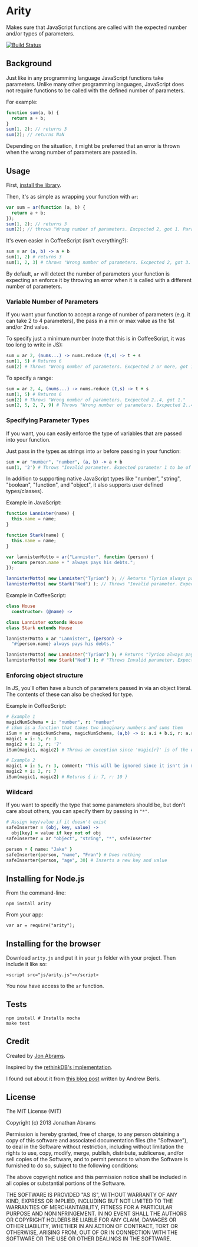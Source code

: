 # Arity

Makes sure that JavaScript functions are called with the expected number and/or types of parameters.

[![Build Status](https://travis-ci.org/JonAbrams/arity.png?branch=master)](https://travis-ci.org/JonAbrams/arity)

## Background

Just like in any programming language JavaScript functions take parameters. Unlike many other programming languages, JavaScript does not require functions to be called with the defined number of parameters.

For example:

```js
function sum(a, b) {
  return a + b;
}
sum(1, 2); // returns 3
sum(2); // returns NaN
```

Depending on the situation, it might be preferred that an error is thrown when the wrong number of parameters are passed in.

## Usage

First, [install the library](https://github.com/JonAbrams/arity#installing-for-nodejs).

Then, it's as simple as wrapping your function with `ar`:

```js
var sum = ar(function (a, b) {
  return a + b;
});
sum(1, 2); // returns 3
sum(2); // throws "Wrong number of parameters. Excpected 2, got 1. Params: a, b."
```

It's even easier in CoffeeScript (isn't everything?):

```coffee
sum = ar (a, b) -> a + b
sum(1, 2) # returns 3
sum(1, 2, 3) # throws "Wrong number of parameters. Excpected 2, got 3. Params: a, b."
```

By default, `ar` will detect the number of parameters your function is expecting an enforce it by throwing an error when it is called with a different number of parameters.

### Variable Number of Parameters

If you want your function to accept a range of number of parameters (e.g. it can take 2 to 4 parameters), the pass in a min or max value as the 1st and/or 2nd value.

To specify just a minimum number (note that this is in CoffeeScript, it was too long to write in JS):

```coffee
sum = ar 2, (nums...) -> nums.reduce (t,s) -> t + s
sum(1, 5) # Returns 6
sum(2) # Throws "Wrong number of parameters. Excpected 2 or more, got 1."
```

To specify a range:

```coffee
sum = ar 2, 4, (nums...) -> nums.reduce (t,s) -> t + s
sum(1, 5) # Returns 6
sum(2) # Throws "Wrong number of parameters. Excpected 2..4, got 1."
sum(2, 5, 2, 7, 9) # Throws "Wrong number of parameters. Excpected 2..4, got 5."
```

### Specifying Parameter Types

If you want, you can easily enforce the type of variables that are passed into your function.

Just pass in the types as strings into `ar` before passing in your function:

```coffee
sum = ar "number", "number", (a, b) -> a + b
sum(1, '2') # Throws "Invalid parameter. Expected parameter 1 to be of type 'Number' but got 'String'."
```

In addition to supporting native JavaScript types like "number", "string", "boolean", "function", and "object", it also supports user defined types/classes).

Example in JavaScript:

```js
function Lannister(name) {
  this.name = name;
}

function Stark(name) {
  this.name = name;
}

var lannisterMotto = ar("Lannister", function (person) {
  return person.name + " always pays his debts.";
});

lannisterMotto( new Lannister("Tyrion") ); // Returns "Tyrion always pays his debts."
lannisterMotto( new Stark("Ned") ); // Throws "Invalid parameter. Expected parameter 0 to be of type 'Lannister' but got 'Stark'."
```

Example in CoffeeScript:

```coffee
class House
  constructor: (@name) ->

class Lannister extends House
class Stark extends House

lannisterMotto = ar "Lannister", (person) ->
  "#{person.name} always pays his debts."

lannisterMotto( new Lannister("Tyrion") ); # Returns "Tyrion always pays his debts."
lannisterMotto( new Stark("Ned") ); # "Throws Invalid parameter. Expected parameter 0 to be of type 'Lannister' but got 'Stark'."
```

### Enforcing object structure

In JS, you'll often have a bunch of parameters passed in via an object literal. The contents of these can also be checked for type.

Example in CoffeeScript:

```coffee
# Example 1
magicNumSchema = i: "number", r: "number"
# iSum is a function that takes two imaginary numbers and sums them
iSum = ar magicNumSchema, magicNumSchema, (a,b) -> i: a.i + b.i, r: a.r + b.r
magic1 = i: 5, r: 3
magic2 = i: 2, r: '7'
iSum(magic1, magic2) # Throws an exception since 'magic[r]' is of the wrong type

# Example 2
magic1 = i: 5, r: 3, comment: "This will be ignored since it isn't in magicNumSchema"
magic2 = i: 2, r: 7
iSum(magic1, magic2) # Returns { i: 7, r: 10 }
```

### Wildcard

If you want to specify the type that some parameters should be, but don't care about others, you can specify them by passing in `"*"`.

```coffee
# Assign key/value if it doesn't exist
safeInserter = (obj, key, value) ->
  obj[key] = value if key not of obj
safeInserter = ar "object", "string", "*", safeInserter

person = { name: "Jake" }
safeInserter(person, "name", "Fran") # Does nothing
safeInserter(person, "age", 30) # Inserts a new key and value
```

## Installing for Node.js

From the command-line:

    npm install arity

From your app:

    var ar = require("arity");

## Installing for the browser

Download `arity.js` and put it in your `js` folder with your project. Then include it like so:

    <script src="js/arity.js"></script>

You now have access to the `ar` function.

## Tests

    npm install # Installs mocha
    make test

## Credit

Created by [Jon Abrams](http://twitter.com/JonathanAbrams).

Inspired by the [rethinkDB's implementation](https://github.com/rethinkdb/rethinkdb/blob/next/drivers/javascript/src/base.coffee#L11).

I found out about it from [this blog post](http://andrewberls.com/blog/post/javascript-tricks-enforcing-function-arity) written by Andrew Berls.

## License

The MIT License (MIT)

Copyright (c) 2013 Jonathan Abrams

Permission is hereby granted, free of charge, to any person obtaining a copy
of this software and associated documentation files (the "Software"), to deal
in the Software without restriction, including without limitation the rights
to use, copy, modify, merge, publish, distribute, sublicense, and/or sell
copies of the Software, and to permit persons to whom the Software is
furnished to do so, subject to the following conditions:

The above copyright notice and this permission notice shall be included in
all copies or substantial portions of the Software.

THE SOFTWARE IS PROVIDED "AS IS", WITHOUT WARRANTY OF ANY KIND, EXPRESS OR
IMPLIED, INCLUDING BUT NOT LIMITED TO THE WARRANTIES OF MERCHANTABILITY,
FITNESS FOR A PARTICULAR PURPOSE AND NONINFRINGEMENT. IN NO EVENT SHALL THE
AUTHORS OR COPYRIGHT HOLDERS BE LIABLE FOR ANY CLAIM, DAMAGES OR OTHER
LIABILITY, WHETHER IN AN ACTION OF CONTRACT, TORT OR OTHERWISE, ARISING FROM,
OUT OF OR IN CONNECTION WITH THE SOFTWARE OR THE USE OR OTHER DEALINGS IN
THE SOFTWARE.
